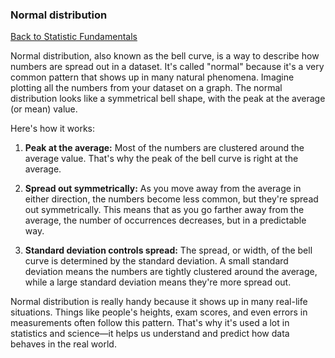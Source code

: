 ### Normal distribution

[Back to Statistic Fundamentals](statistic_fundamentals.md)

Normal distribution, also known as the bell curve, is a way to describe how numbers are spread out in a dataset. It's called "normal" because it's a very common pattern that shows up in many natural phenomena. Imagine plotting all the numbers from your dataset on a graph. The normal distribution looks like a symmetrical bell shape, with the peak at the average (or mean) value.

Here's how it works:

1. **Peak at the average:** Most of the numbers are clustered around the average value. That's why the peak of the bell curve is right at the average.

2. **Spread out symmetrically:** As you move away from the average in either direction, the numbers become less common, but they're spread out symmetrically. This means that as you go farther away from the average, the number of occurrences decreases, but in a predictable way.

3. **Standard deviation controls spread:** The spread, or width, of the bell curve is determined by the standard deviation. A small standard deviation means the numbers are tightly clustered around the average, while a large standard deviation means they're more spread out.

Normal distribution is really handy because it shows up in many real-life situations. Things like people's heights, exam scores, and even errors in measurements often follow this pattern. That's why it's used a lot in statistics and science—it helps us understand and predict how data behaves in the real world.